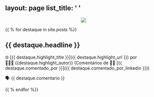 layout: page
list_title: ' '
---
<p align="center"><img src="https://destaque.srebrasil.com/assets/destaques.gif"></p>

{{ % for destaque in site.posts %}}

## **{{ destaque.headline }}**

🌐 [{{ destaque.highlight_title }}]({{ destaque.highlight_url }}) por 👱🏼‍♂️ {{destaque.highlight_autor}} (Comentários de :man_technologist: [{{ destaque.comentado_por }}]({{ destaque.comentado_por_linkedin }}))

🗣️ {{ destaque.comentario }}

{{ % endfor %}}

